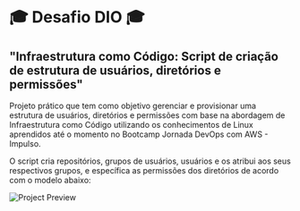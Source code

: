 # 🎓 Desafio DIO 🎓
## "Infraestrutura como Código: Script de criação de estrutura de usuários, diretórios e permissões"

Projeto prático que tem como objetivo gerenciar e provisionar uma estrutura de usuários, diretórios e permissões com base na abordagem de Infraestrutura como Código utilizando os conhecimentos de Linux aprendidos até o momento no Bootcamp Jornada DevOps com AWS - Impulso.

O script cria repositórios, grupos de usuários, usuários e os atribui aos seus respectivos grupos, e específica as permissões dos diretórios de acordo com o modelo abaixo:

![Project Preview](https://i.imgur.com/5xMDNya.png "Project Preview")
